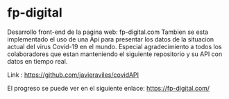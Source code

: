 # fp-digital
Desarrollo front-end de la pagina web: fp-digital.com
Tambien se esta implementado el uso de una Api para presentar los datos de la situacion actual del virus Covid-19 en el mundo.
Especial agradecimiento a todos los colaboradores que estan manteniendo el siguiente repositorio y su API con datos en tiempo real.

Link : https://github.com/javieraviles/covidAPI

El progreso se puede ver en el siguiente enlace: https://fp-digital.com/
